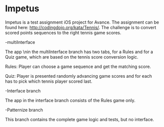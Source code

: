 # Impetus 
Impetus is a test assignment iOS project for Avance. The assignment can be found here: http://codingdojo.org/kata/Tennis/. 
The challenge is to convert scored points sequences to the right tennis game scores.


-multiInterface 

The app \nin the multiInterface branch has two tabs, for a Rules and for a Quiz game, which are based on the tennis score conversion logic. 

Rules: Player can choose a game sequence and get the matching score.

Quiz: Player is presented randomly advancing game scores and for each has to pick which tennis player scored last.


-Interface branch 

The app in the interface branch consists of the Rules game only.


-Patternize branch

This branch contains the complete game logic and tests, but no interface.


